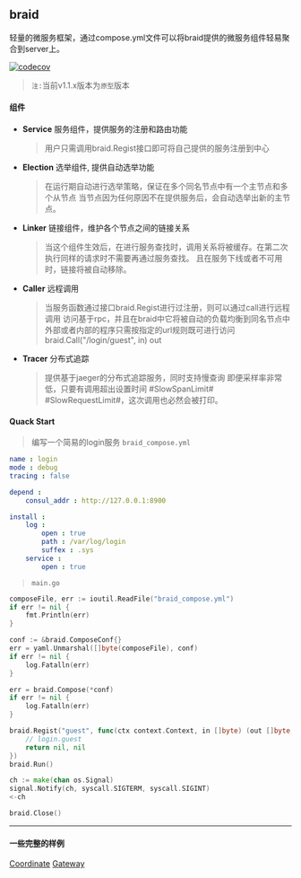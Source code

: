 ## braid
轻量的微服务框架，通过compose.yml文件可以将braid提供的微服务组件轻易聚合到server上。

[![codecov](https://codecov.io/gh/pojol/braid/branch/master/graph/badge.svg)](https://codecov.io/gh/pojol/braid)

> `注:`当前v1.1.x版本为`原型`版本 


#### 组件
* **Service** 服务组件，提供服务的注册和路由功能
    
    > 用户只需调用braid.Regist接口即可将自己提供的服务注册到中心
    
* **Election** 选举组件, 提供自动选举功能
    > 在运行期自动进行选举策略，保证在多个同名节点中有一个主节点和多个从节点
    > 当节点因为任何原因不在提供服务后，会自动选举出新的主节点。

* **Linker** 链接组件，维护各个节点之间的链接关系
    > 当这个组件生效后，在进行服务查找时，调用关系将被缓存。在第二次执行同样的请求时不需要再通过服务查找。
    > 且在服务下线或者不可用时，链接将被自动移除。
    
* **Caller** 远程调用
    > 当服务函数通过接口braid.Regist进行过注册，则可以通过call进行远程调用
    > 访问基于rpc，并且在braid中它将被自动的负载均衡到同名节点中
    > 外部或者内部的程序只需按指定的url规则既可进行访问 braid.Call("/login/guest", in) out

* **Tracer** 分布式追踪
    > 提供基于jaeger的分布式追踪服务，同时支持慢查询
    > 即便采样率非常低，只要有调用超出设置时间 #SlowSpanLimit# #SlowRequestLimit#，这次调用也必然会被打印。


#### Quack Start
> 编写一个简易的login服务
> `braid_compose.yml`
```yaml
name : login
mode : debug
tracing : false

depend :
    consul_addr : http://127.0.0.1:8900

install : 
    log :
        open : true
        path : /var/log/login
        suffex : .sys
    service :
        open : true
```
> `main.go`
```go
composeFile, err := ioutil.ReadFile("braid_compose.yml")
if err != nil {
    fmt.Println(err)
}

conf := &braid.ComposeConf{}
err = yaml.Unmarshal([]byte(composeFile), conf)
if err != nil {
    log.Fatalln(err)
}

err = braid.Compose(*conf)
if err != nil {
    log.Fatalln(err)
}

braid.Regist("guest", func(ctx context.Context, in []byte) (out []byte, err error) {
    // login.guest
    return nil, nil
})
braid.Run()

ch := make(chan os.Signal)
signal.Notify(ch, syscall.SIGTERM, syscall.SIGINT)
<-ch

braid.Close()
```

***
#### 一些完整的样例
[Coordinate](https://github.com/pojol/braid-coordinate "协调节点")
[Gateway](https://github.com/pojol/braid-gateway "网关节点")


